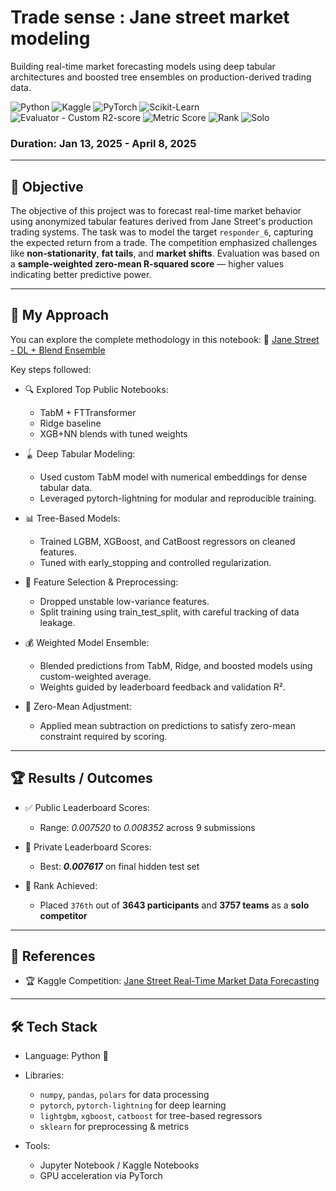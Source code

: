 # Trade sense : Jane street market modeling
Building real-time market forecasting models using deep tabular architectures and boosted tree ensembles on production-derived trading data.

![Python](https://img.shields.io/badge/Python-3776AB?style=for-the-badge&logo=python&logoColor=white)
![Kaggle](https://img.shields.io/badge/Kaggle-20BEFF?style=for-the-badge&logo=kaggle&logoColor=white)
![PyTorch](https://img.shields.io/badge/PyTorch-EE4C2C?style=for-the-badge&logo=pytorch&logoColor=white)
![Scikit-Learn](https://img.shields.io/badge/Scikit--Learn-F7931E?style=for-the-badge&logo=scikit-learn&logoColor=white)
![Evaluator - Custom R2-score](https://img.shields.io/badge/Metric-Custom%20R2-blueviolet?style=for-the-badge)
![Metric Score](https://img.shields.io/badge/Best%20Score-0.007617-2ECC71?style=for-the-badge)
![Rank](https://img.shields.io/badge/Rank-376%20of%203757-brightgreen?style=for-the-badge)
![Solo](https://img.shields.io/badge/Submission-Solo-orange?style=for-the-badge)

### **Duration**: Jan 13, 2025 - April 8, 2025

---

## 🧠 Objective

The objective of this project was to forecast real-time market behavior using anonymized tabular features derived from Jane Street's production trading systems. The task was to model the target `responder_6`, capturing the expected return from a trade. The competition emphasized challenges like **non-stationarity**, **fat tails**, and **market shifts**. Evaluation was based on a **sample-weighted zero-mean R-squared score** — higher values indicating better predictive power.

---

## 🧩 My Approach

You can explore the complete methodology in this notebook: 🔗 [Jane Street - DL + Blend Ensemble](https://github.com/krishnaura45/tbp-skin-detect/blob/main/js-rmdf-sol-1.ipynb)

Key steps followed:

- 🔍 Explored Top Public Notebooks:
  - TabM + FTTransformer
  - Ridge baseline
  - XGB+NN blends with tuned weights

- 🪀 Deep Tabular Modeling:
  - Used custom TabM model with numerical embeddings for dense tabular data.
  - Leveraged pytorch-lightning for modular and reproducible training.

- 📊 Tree-Based Models:
  - Trained LGBM, XGBoost, and CatBoost regressors on cleaned features.
  - Tuned with early_stopping and controlled regularization.

- 🔄 Feature Selection & Preprocessing:
  - Dropped unstable low-variance features.
  - Split training using train_test_split, with careful tracking of data leakage.

- 💰 Weighted Model Ensemble:
  - Blended predictions from TabM, Ridge, and boosted models using custom-weighted average.
  - Weights guided by leaderboard feedback and validation R².

- 🔢 Zero-Mean Adjustment:
  - Applied mean subtraction on predictions to satisfy zero-mean constraint required by scoring.

---

## 🏆 Results / Outcomes

- ✅ Public Leaderboard Scores:
  - Range: *0.007520* to *0.008352* across 9 submissions

- 🏁 Private Leaderboard Scores:
  - Best: ***0.007617*** on final hidden test set

- 🥇 Rank Achieved:
  - Placed `376th` out of **3643 participants** and **3757 teams** as a **solo competitor**

---

## 🔗 References

- 🏆 Kaggle Competition: [Jane Street Real-Time Market Data Forecasting](https://www.kaggle.com/competitions/jane-street-real-time-market-data-forecasting)

---

## 🛠️ Tech Stack

- Language: Python 🐍

- Libraries:
  - `numpy`, `pandas`, `polars` for data processing
  - `pytorch`, `pytorch-lightning` for deep learning
  - `lightgbm`, `xgboost`, `catboost` for tree-based regressors
  - `sklearn` for preprocessing & metrics

- Tools:
  - Jupyter Notebook / Kaggle Notebooks
  - GPU acceleration via PyTorch

